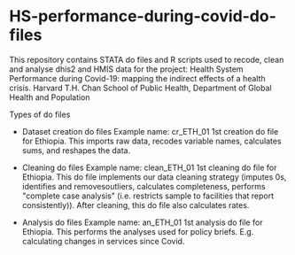 # HS-performance-during-covid-do-files
This repository contains STATA do files and R scripts used to recode, clean and analyse dhis2 and HMIS data for the project: 
Health System Performance during Covid-19: mapping the indirect effects of a health crisis.
Harvard T.H. Chan School of Public Health, Department of Global Health and Population

Types of do files


- Dataset creation do files
  Example name: cr_ETH_01
  1st creation do file for Ethiopia. This imports raw data, recodes variable names, calculates sums, and reshapes the data.

- Cleaning do files
  Example name: clean_ETH_01 
  1st cleaning do file for Ethiopia. This do file implements our data cleaning strategy (imputes 0s, identifies and removesoutliers, calculates   completeness, performs "complete case analysis" (i.e. restricts sample to facilities that report consistently)). After cleaning, this do file   also calculates rates.

- Analysis do files
  Example name: an_ETH_01
  1st analysis do file for Ethiopia. This performs the analyses used for policy briefs. E.g. calculating changes in services since Covid.
